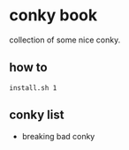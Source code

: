 conky book
==========

collection of some nice conky.

how to
------

``install.sh 1``

conky list
----------

 * breaking bad conky
